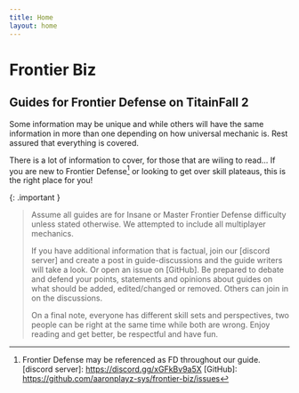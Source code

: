 ```yaml
---
title: Home
layout: home
---
```


# Frontier Biz
## Guides for Frontier Defense on TitainFall 2

Some information may be unique and while others will have the same information in more than one depending on how universal mechanic is. Rest assured that everything is covered.

There is a lot of information to cover, for those that are wiling to read... If you are new to Frontier Defense[^1] or looking to get over skill plateaus, this is the right place for you!

{: .important }
> Assume all guides are for Insane or Master Frontier Defense difficulty unless stated otherwise. We attempted to include all multiplayer mechanics.
>
> If you have additional information that is factual, join our [discord server] and create a post in guide-discussions and the guide writers will take a look. Or open an issue on [GitHub]. Be prepared to debate and defend your points, statements and opinions about guides on what should be added, edited/changed or removed. Others can join in on the discussions.
>
> On a final note, everyone has different skill sets and perspectives, two people can be right at the same time while both are wrong. Enjoy reading and get better, be respectful and have fun. 

[^1]: Frontier Defense may be referenced as FD throughout our guide.
[discord server]: https://discord.gg/xGFkBv9a5X
[GitHub]: https://github.com/aaronplayz-sys/frontier-biz/issues